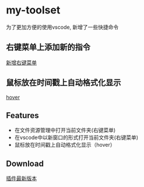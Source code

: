 # my-toolset

为了更加方便的使用vscode, 新增了一些快捷命令

## 右键菜单上添加新的指令
[新增右键菜单](/media/{E9588354-ECA7-4B94-A397-8A8735A0A36C}_20200807140139.jpg)

## 鼠标放在时间戳上自动格式化显示
[hover](/media/{EA8CD14E-17B3-4284-A743-F458FFB5D470}_20200807140601.jpg)

## Features

- 在文件资源管理中打开当前文件夹(右键菜单)
- 在vscode中以新窗口的形式打开当前文件夹(右键菜单)
- 鼠标放在时间戳上自动格式化显示（hover）
  
## Download
[插件最新版本]('./../my-toolset-0.0.1.vsix)
